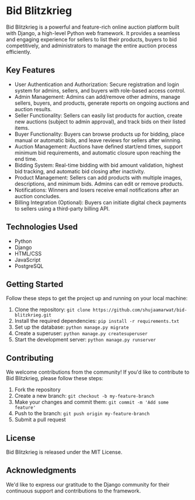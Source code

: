 Bid Blitzkrieg
=========

Bid Blitzkrieg is a powerful and feature-rich online auction platform built with Django, a high-level Python web framework. It provides a seamless and engaging experience for sellers to list their products, buyers to bid competitively, and administrators to manage the entire auction process efficiently.

Key Features
------------

-   User Authentication and Authorization: Secure registration and login system for admins, sellers, and buyers with role-based access control.
-   Admin Management: Admins can add/remove other admins, manage sellers, buyers, and products, generate reports on ongoing auctions and auction results.
-   Seller Functionality: Sellers can easily list products for auction, create new auctions (subject to admin approval), and track bids on their listed items.
-   Buyer Functionality: Buyers can browse products up for bidding, place manual or automatic bids, and leave reviews for sellers after winning.
-   Auction Management: Auctions have defined start/end times, support minimum bid requirements, and automatic closure upon reaching the end time.
-   Bidding System: Real-time bidding with bid amount validation, highest bid tracking, and automatic bid closing after inactivity.
-   Product Management: Sellers can add products with multiple images, descriptions, and minimum bids. Admins can edit or remove products.
-   Notifications: Winners and losers receive email notifications after an auction concludes.
-   Billing Integration (Optional): Buyers can initiate digital check payments to sellers using a third-party billing API.

Technologies Used
-----------------

-   Python
-   Django
-   HTML/CSS
-   JavaScript
-   PostgreSQL

Getting Started
---------------

Follow these steps to get the project up and running on your local machine:

1.  Clone the repository: `git clone https://github.com/shujaamarwat/bid-blitzkrieg.git`
2.  Install the required dependencies: `pip install -r requirements.txt`
3.  Set up the database: `python manage.py migrate`
4.  Create a superuser: `python manage.py createsuperuser`
5.  Start the development server: `python manage.py runserver`

Contributing
------------

We welcome contributions from the community! If you'd like to contribute to Bid Blitzkrieg, please follow these steps:

1.  Fork the repository
2.  Create a new branch: `git checkout -b my-feature-branch`
3.  Make your changes and commit them: `git commit -m 'Add some feature'`
4.  Push to the branch: `git push origin my-feature-branch`
5.  Submit a pull request

License
-------

Bid Blitzkrieg is released under the MIT License.

Acknowledgments
---------------

We'd like to express our gratitude to the Django community for their continuous support and contributions to the framework.
